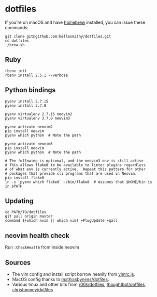 # dotfiles

If you're on macOS and have [homebrew](https://brew.sh) installed,
you can issue these commands:

```
git clone git@github.com:hellosmithy/dotfiles.git
cd dotfiles
./brew.sh
```

## Ruby

```
rbenv init
rbenv install 2.5.1 --verbose
```

## Python bindings

```
pyenv install 2.7.15
pyenv install 3.7.0

pyenv virtualenv 2.7.15 neovim2
pyenv virtualenv 3.7.0 neovim3

pyenv activate neovim2
pip install neovim
pyenv which python  # Note the path

pyenv activate neovim3
pip install neovim
pyenv which python  # Note the path

# The following is optional, and the neovim3 env is still active
# This allows flake8 to be available to linter plugins regardless
# of what env is currently active.  Repeat this pattern for other
# packages that provide cli programs that are used in Neovim.
pip install flake8
ln -s `pyenv which flake8` ~/bin/flake8  # Assumes that $HOME/bin is in $PATH
```

## Updating

```
cd PATH/TO/dotfiles
git pull origin master
command $(which nvim || which vim) +PlugUpdate +qall
```

## neovim health check

Run `:CheckHealth` from inside neovim

## Sources

- The vim config and install script borrow heavily from [vimrc.js](https://github.com/zperrault/vimrc.js).
- MacOS config thanks to [mathiasbynens/dotfiles](https://github.com/mathiasbynens/dotfiles).
- Various tmux and other bits from [r00k/dotfiles](https://github.com/r00k/dotfiles), [thoughtbot/dotfiles](https://github.com/thoughtbot/dotfiles), [christoomey/dotfiles](https://github.com/christoomey/dotfiles)
